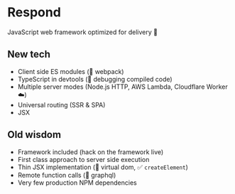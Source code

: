 # Respond

JavaScript web framework optimized for delivery 🚚

## New tech

- Client side ES modules (🚫 webpack)
- TypeScript in devtools (🚫 debugging compiled code)
- Multiple server modes (Node.js HTTP, AWS Lambda, Cloudflare Worker ☁️)
- Universal routing (SSR & SPA)
- JSX

## Old wisdom

- Framework included (hack on the framework live)
- First class approach to server side execution
- Thin JSX implementation (🚫 virtual dom, ✅ `createElement`)
- Remote function calls (🚫 graphql)
- Very few production NPM dependencies
